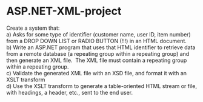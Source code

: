 # ASP.NET-XML-project
Create a system that: <br>
a) Asks for some type of identifier (customer name, user ID, item number) from a DROP DOWN LIST or RADIO BUTTON (!!!) in an HTML document.<br>
b) Write an ASP.NET program that uses that HTML identifier to retrieve data from a remote database (a repeating group within a repeating group) and then generate an XML file.  The XML file must contain a repeating group within a repeating group. <br>
c) Validate the generated XML file with an XSD file, and format it with an XSLT transform <br>
d) Use the XSLT transform to generate a table-oriented HTML stream or file, with headings, a header, etc., sent to the end user.
